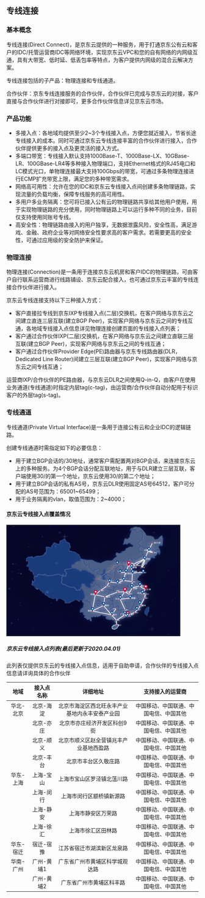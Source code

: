 ## 专线连接

### 基本概念

专线连接(Direct Connect)，是京东云提供的一种服务，用于打通京东公有云和客户的IDC/托管运营商IDC等网络环境，实现京东云VPC和您的自有网络的内网级互通，具有大带宽、低时延、低丢包率等特点，为客户提供内网级的混合云解决方案。

专线连接包括的子产品：物理连接和专线通道。

合作伙伴：京东专线连接服务的合作伙伴，合作伙伴已完成与京东云的对接，客户直接与合作伙伴进行对接即可，更多合作伙伴信息详见京东云市场。

### 产品功能

- 多接入点：各地域均提供至少2~3个专线接入点，方便您就近接入，节省长途专线接入的成本。同时可通过京东云专线连接丰富的合作伙伴进行接入，合作伙伴提供更多的接入点及更灵活的接入方式。
- 多端口带宽：专线接入默认支持1000Base-T、1000Base-LX、10GBase-LR、100GBase-LR4等多种接入物理端口，支持Ethernet格式的RJ45电口和LC模式光口，单物理连接最大支持100Gbps的带宽，可通过多条物理连接进行ECMP扩充带宽上限，满足您的多种带宽需求。
- 网络高可用性：允许在您的IDC和京东云专线接入点间创建多条物理链路，实现流量的负载均衡，保障专线服务的高可用性。
- 多用户多业务隔离：您可将已接入公有云的物理链路共享给其他用户使用，用于实现物理链路的充分使用，同时物理链路上可以运行多种不同的业务，目前仅支持使用同账号专线。
- 高安全性：物理链路由接入的用户独享，无数据泄露风险，安全性高，满足游戏、金融、政府企业等对网络安全性要求高的客户需求。若需要更高的安全性，可通过应用级的安全防护来保证。



### 物理连接

物理连接(Connection)是一条用于连接京东云机房和客户IDC的物理链路，可由客户自行联系运营商进行线路铺设、京东云配合接入，也可通过京东云丰富的专线连接合作伙伴进行接入。

京东云专线连接支持以下三种接入方式：

- 客户直接拉专线到京东IXP专线接入点(二层)交换机，在客户网络与京东云之间建立直连三层互联(建立BGP Peer)，实现客户网络与京东云之间的专线互通，各地域专线接入点信息详见物理连接创建页面的专线接入点列表；
- 客户通过合作伙伴IXP(二层)交换机，在客户网络与京东云之间建立直联三层互联(建立BGP Peer)，实现客户网络与京东云之间的专线互通；
- 客户通过合作伙伴Provider Edge(PE)路由器与京东专线路由器(DLR，Dedicated Line Router)间建立三层互联(建立BGP Peer)，实现客户网络与京东云之间专线互通；

运营商IXP/合作伙伴的PE路由器，与京东云DLR之间使用Q-in-Q，由客户在使用业务通道(专线通道)时指定内层tag(c-tag)，由运营商/合作伙伴自动分配用于标识客户的外层tag(s-tag)。



### 专线通道

专线通道(Private Virtual Interface)是一条用于连接公有云和企业IDC的逻辑链路。

创建专线通道时需指定如下的必要信息：

- 用于建立BGP会话的/30地址，通常客户需配置两对BGP会话，来连接京东云上的多种服务。为4个BGP会话分配互联地址，用于与DLR建立三层互联，客户端使用30/的第一个地址，京东云使用30/的第二个地址；
- 用于建立BGP会话的私有AS号，京东云DLR使用固定AS号64512，客户可分配的AS号范围为：65001~65499；
- 用于业务隔离的vlan，取值范围为：2~4000；


#### 京东云专线接入点覆盖情况

![](../../../../../image/Networking/Direct-Connect-Service/Feature/IXP-Location.png)


##### 京东云专线接入点列表(最后更新于2020.04.01)
此列表仅提供京东云的专线接入点信息，适用于自助申请，合作伙伴的专线接入点信息请详询具体的合作伙伴

| 地域 | 接入点名称 | 详细地址 | 支持接入的运营商 |
|:---:|:---:|:---:|:---:|
| 华北-北京 | 北京-海淀 | 北京市海淀区西北旺永丰产业基地内永丰安泰产业园 | 中国移动、中国联通、中国电信、中国其他 |
|  | 北京-亦庄 | 北京市亦庄经济开发区科创9街 | 中国移动、中国联通、中国电信、中国其他 |
|  | 北京-顺义 | 北京市顺义区赵全营镇兆丰产业基地西盈路 | 中国移动、中国联通、中国电信、中国其他 |
|  | 北京-丰台 | 北京市丰台区久敬庄路 | 中国移动、中国联通、中国电信、中国其他 |
| 华东-上海 | 上海-宝山 | 上海市宝山区罗泾镇北蕰川路 | 中国移动、中国联通、中国电信、中国其他 |
|  | 上海-闵行 | 上海市闵行区颛桥镇新源路 | 中国移动、中国联通、中国电信、中国其他 |
|  | 上海-静安 | 上海市静安区万荣路 | 中国移动、中国联通、中国电信、中国其他 |
|  | 上海-徐汇 | 上海市徐汇区田林路 | 中国移动、中国联通、中国电信、中国其他 |
| 华东-宿迁 | 宿迁-宿豫 | 江苏省宿迁市湖滨新区龙泉路 | 中国移动、中国联通、中国电信、中国其他 |
| 华南-广州 | 广州-黄埔1 | 广东省广州市黄埔区科学城观达路 | 中国移动、中国联通、中国电信、中国其他 |
|  | 广州-黄埔2 | 广东省广州市黄埔区科丰路 | 中国移动、中国联通、中国电信、中国其他 |
